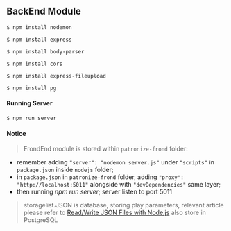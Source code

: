 
## BackEnd Module
```
$ npm install nodemon
```
```
$ npm install express
```
```
$ npm install body-parser
```
```
$ npm install cors
```
```
$ npm install express-fileupload
```
```
$ npm install pg
```
#### Running Server
```
$ npm run server
```
#### Notice

> FrondEnd module is stored within `patronize-frond` folder:

* remember adding `"server": "nodemon server.js"` under `"scripts"` in `package.json` inside `nodejs` folder; 
* in `package.json` in `patronize-frond` folder, adding `"proxy": "http://localhost:5011"` alongside with `"devDependencies"` same layer;
* then running *npm run server*; server listen to port 5011

> storagelist.JSON is database, storing play parameters, relevant article please refer to [Read/Write JSON Files with Node.js](https://medium.com/@osiolabs/read-write-json-files-with-node-js-92d03cc82824)
> also store in PostgreSQL
